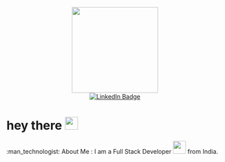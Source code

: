 <div id="header" align="center">
  <img src="https://i.giphy.com/media/v1.Y2lkPTc5MGI3NjExZ25mMDI4OWs4Mzdsb3BvZGx2OG43eWx6ZWlteWJuOTkzMHE0bTY1cCZlcD12MV9pbnRlcm5hbF9naWZfYnlfaWQmY3Q9Zw/ZRuKDS1t4peb6/giphy.gif" width="200"/>
</div>
<div id="badges" align="center">
  <a href="https://steamcommunity.com/id/NpueR/">
    <img src="https://img.shields.io/badge/Steam-green?style=for-the-badge&logo=Steam&logoColor=white" alt="LinkedIn Badge"/>
  </a>
</div>
<div id="badges" align="center">
  <img src="https://komarev.com/ghpvc/?username=Vadim-le&style=flat-square&color=blue" alt=""/>
</div>
<h1>
  hey there
  <img src="https://media.giphy.com/media/hvRJCLFzcasrR4ia7z/giphy.gif" width="30px"/>
</h1>
:man_technologist: About Me :
I am a Full Stack Developer <img src="https://media.giphy.com/media/WUlplcMpOCEmTGBtBW/giphy.gif" width="30"> from India.
